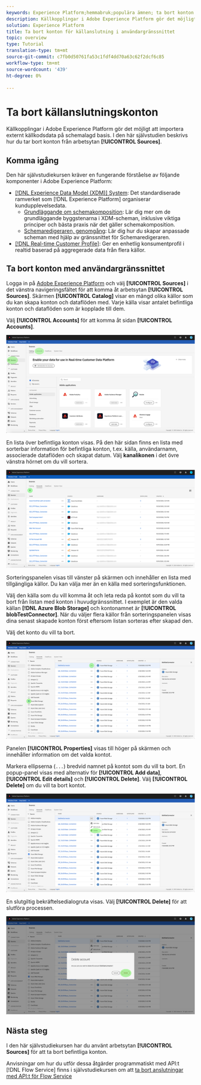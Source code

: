 ```yaml
---
keywords: Experience Platform;hemmabruk;populära ämnen; ta bort konton
description: Källkopplingar i Adobe Experience Platform gör det möjligt att importera externt källkodsdata på schemalagd basis. I den här självstudiekursen beskrivs hur du tar bort konton från arbetsytan Källor.
solution: Experience Platform
title: Ta bort konton för källanslutning i användargränssnittet
topic: overview
type: Tutorial
translation-type: tm+mt
source-git-commit: c7fb0d50761fa53c1fdf4dd70a63c62f2dcf6c85
workflow-type: tm+mt
source-wordcount: '439'
ht-degree: 0%

---
```



# Ta bort källanslutningskonton

Källkopplingar i Adobe Experience Platform gör det möjligt att importera externt källkodsdata på schemalagd basis. I den här självstudien beskrivs hur du tar bort konton från arbetsytan **[!UICONTROL Sources]**.

## Komma igång

Den här självstudiekursen kräver en fungerande förståelse av följande komponenter i Adobe Experience Platform:

- [[!DNL Experience Data Model (XDM)] System](../../../xdm/home.md): Det standardiserade ramverket som  [!DNL Experience Platform] organiserar kundupplevelsedata.
   - [Grundläggande om schemakomposition](../../../xdm/schema/composition.md): Lär dig mer om de grundläggande byggstenarna i XDM-scheman, inklusive viktiga principer och bästa praxis när det gäller schemakomposition.
   - [Schemaredigeraren, genomgång](../../../xdm/tutorials/create-schema-ui.md): Lär dig hur du skapar anpassade scheman med hjälp av gränssnittet för Schemaredigeraren.
- [[!DNL Real-time Customer Profile]](../../../profile/home.md): Ger en enhetlig konsumentprofil i realtid baserad på aggregerade data från flera källor.

## Ta bort konton med användargränssnittet

Logga in på [Adobe Experience Platform](https://platform.adobe.com) och välj **[!UICONTROL Sources]** i det vänstra navigeringsfältet för att komma åt arbetsytan **[!UICONTROL Sources]**. Skärmen **[!UICONTROL Catalog]** visar en mängd olika källor som du kan skapa konton och dataflöden med. Varje källa visar antalet befintliga konton och dataflöden som är kopplade till dem.

Välj **[!UICONTROL Accounts]** för att komma åt sidan **[!UICONTROL Accounts]**.

![catalog-accounts](../../images/tutorials/delete-accounts/catalog.png)

En lista över befintliga konton visas. På den här sidan finns en lista med sorterbar information för befintliga konton, t.ex. källa, användarnamn, associerade dataflöden och skapat datum. Välj **kanalikonen** i det övre vänstra hörnet om du vill sortera.

![dataflows-list](../../images/tutorials/delete-accounts/accounts.png)

Sorteringspanelen visas till vänster på skärmen och innehåller en lista med tillgängliga källor. Du kan välja mer än en källa med sorteringsfunktionen.

Välj den källa som du vill komma åt och leta reda på kontot som du vill ta bort från listan med konton i huvudgränssnittet. I exemplet är den valda källan **[!DNL Azure Blob Storage]** och kontonamnet är **[!UICONTROL blobTestConnector]**. När du väljer flera källor från sorteringspanelen visas dina senast skapade konton först eftersom listan sorteras efter skapad den.

Välj det konto du vill ta bort.

![dataflows-sort](../../images/tutorials/delete-accounts/sort.png)

Panelen **[!UICONTROL Properties]** visas till höger på skärmen och innehåller information om det valda kontot.

Markera ellipserna (`...`) bredvid namnet på kontot som du vill ta bort. En popup-panel visas med alternativ för **[!UICONTROL Add data]**, **[!UICONTROL Edit details]** och **[!UICONTROL Delete]**. Välj **[!UICONTROL Delete]** om du vill ta bort kontot.

![dataflows-sort](../../images/tutorials/delete-accounts/delete.png)

En slutgiltig bekräftelsedialogruta visas. Välj **[!UICONTROL Delete]** för att slutföra processen.

![delete](../../images/tutorials/delete-accounts/confirm.png)

## Nästa steg

I den här självstudiekursen har du använt arbetsytan **[!UICONTROL Sources]** för att ta bort befintliga konton.

Anvisningar om hur du utför dessa åtgärder programmatiskt med API:t [!DNL Flow Service] finns i självstudiekursen om att [ta bort anslutningar med API:t för Flow Service](../../tutorials/api/delete.md)